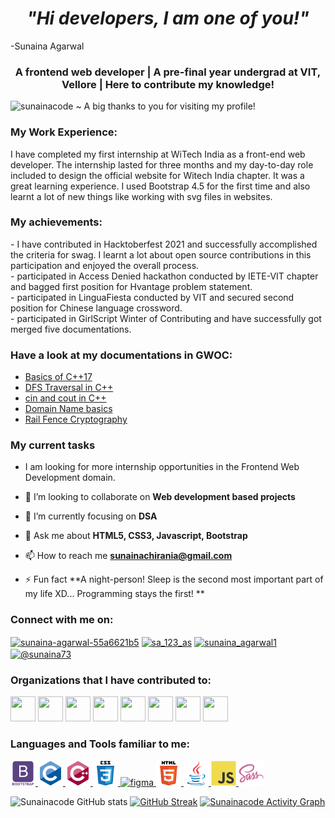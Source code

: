 <h1 align="center"> <em>"Hi developers, I am one of you!" </em> <br></h1>
                                       -Sunaina Agarwal
                                       

<h3 align="center">A frontend web developer | A pre-final year undergrad at VIT, Vellore | Here to contribute my knowledge!</h3>

<img src="https://komarev.com/ghpvc/?username=sunainacode&label=Profile%20views&color=0e75b6&style=flat" alt="sunainacode" /> ~ A big thanks to you for visiting my profile! 

<h3>My Work Experience: </h3>I have completed my first internship at WiTech India as a front-end web developer. The internship lasted for three months and my day-to-day role included to design the official website for Witech India chapter. It was a great learning experience. I used Bootstrap 4.5 for the first time and also learnt a lot of new things like working with svg files in websites.

<h3>My achievements: </h3>
- I have contributed in Hacktoberfest 2021 and successfully accomplished the criteria for swag. I learnt a lot about open source contributions in this participation and enjoyed the overall process. <br>
- participated in Access Denied hackathon conducted by IETE-VIT chapter and bagged first position for Hvantage problem statement. <br>
- participated in LinguaFiesta conducted by VIT and secured second position for Chinese language crossword. <br>
- participated in GirlScript Winter of Contributing and have successfully got merged five documentations. <br>

<h3>Have a look at my documentations in GWOC:</h3>

- [Basics of C++17](https://github.com/girlscript/winter-of-contributing/blob/C_CPP/C_CPP/C%2B%2B%2017/C%2B%2B17_basics.md)
- [DFS Traversal in C++](https://github.com/girlscript/winter-of-contributing/blob/C_CPP/C_CPP/Data%20Structures/Binary%20Search%20Tree/DFS_traversal_one_shot.md)
- [cin and cout in C++](https://github.com/girlscript/winter-of-contributing/blob/C_CPP/C_CPP/Input%20%26%20Output%20Operations/cin_cout-in-cpp.md)
- [Domain Name basics](https://github.com/girlscript/winter-of-contributing/blob/Frontend_Web_Development_HTML_CSS_JS/Web_Development/FrontEnd/Domain_Name_Basics.md)
- [Rail Fence Cryptography](https://github.com/Sunainacode/winter-of-contributing/blob/C_CPP/C_CPP/Cryptography/Rail_Fence_enc_dec.md)

<h3> My current tasks </h3>

- I am looking for more internship opportunities in the Frontend Web Development domain. 

- 👯 I’m looking to collaborate on **Web development based projects**

- 🤝 I’m currently focusing on **DSA**

- 💬 Ask me about **HTML5, CSS3, Javascript, Bootstrap**

- 📫 How to reach me **sunainachirania@gmail.com**


- ⚡ Fun fact **A night-person! Sleep is the second most important part of my life XD... Programming stays the first! **


<h3 align="left">Connect with me on:</h3>
<p>
<a href="https://linkedin.com/in/sunaina-agarwal-55a6621b5" target="blank"><img align="center" src="https://cdn.jsdelivr.net/npm/simple-icons@3.0.1/icons/linkedin.svg" alt="sunaina-agarwal-55a6621b5" height="30" width="40" /></a>
<a href="https://www.codechef.com/users/sa_123_as" target="blank"><img align="center" src="https://cdn.jsdelivr.net/npm/simple-icons@3.1.0/icons/codechef.svg" alt="sa_123_as" height="30" width="40" /></a>
<a href="https://www.hackerrank.com/sunaina_agarwal1" target="blank"><img align="center" src="https://cdn.jsdelivr.net/npm/simple-icons@3.0.1/icons/hackerrank.svg" alt="sunaina_agarwal1" height="30" width="40" /></a>
<a href="https://www.hackerearth.com/@sunaina73" target="blank"><img align="center" src="https://cdn.jsdelivr.net/npm/simple-icons@3.0.1/icons/hackerearth.svg" alt="@sunaina73" height="30" width="40" /></a></p>

### Organizations that I have contributed to:

[<img src= "https://avatars.githubusercontent.com/u/71984945?s=200&v=4" height= "40" width= "40">](https://github.com/IEEE-WIE-VIT)
[<img src= "https://avatars.githubusercontent.com/u/60400682?s=200&v=4" height= "40" width= "40">](https://github.com/ISTE-VIT)
[<img src= "https://avatars.githubusercontent.com/u/91321327?s=200&v=4" height= "40" width= "40">](https://github.com/TLE-MEC)
[<img src= "https://avatars.githubusercontent.com/u/67384272?s=200&v=4" height= "40" width= "40">](https://github.com/MakeContributions)
[<img src= "https://avatars.githubusercontent.com/u/37713493?s=88&v=4" height= "40" width= "40">](https://github.com/firstcontributions)
[<img src= "https://avatars.githubusercontent.com/u/27850350?s=200&v=4" height= "40" width= "40">](https://github.com/girlscript)
[<img src= "https://avatars.githubusercontent.com/u/35373879?s=200&v=4" height= "40" width= "40">](https://github.com/zero-to-mastery)
[<img src= "https://avatars.githubusercontent.com/u/91822756?s=200&v=4" height= "40" width= "40">](https://github.com/DankIndianCoders)

<h3 align="left">Languages and Tools familiar to me:</h3>
<p>
<a href="https://getbootstrap.com" target="_blank"> <img src="https://raw.githubusercontent.com/devicons/devicon/master/icons/bootstrap/bootstrap-plain-wordmark.svg" alt="bootstrap" width="40" height="40"/> </a> <a href="https://www.cprogramming.com/" target="_blank"> <img src="https://raw.githubusercontent.com/devicons/devicon/master/icons/c/c-original.svg" alt="c" width="40" height="40"/> </a> <a href="https://www.w3schools.com/cpp/" target="_blank"> <img src="https://raw.githubusercontent.com/devicons/devicon/master/icons/cplusplus/cplusplus-original.svg" alt="cplusplus" width="40" height="40"/> </a> <a href="https://www.w3schools.com/css/" target="_blank"> <img src="https://raw.githubusercontent.com/devicons/devicon/master/icons/css3/css3-original-wordmark.svg" alt="css3" width="40" height="40"/> </a> <a href="https://www.figma.com/" target="_blank"> <img src="https://www.vectorlogo.zone/logos/figma/figma-icon.svg" alt="figma" width="40" height="40"/> </a> <a href="https://www.w3.org/html/" target="_blank"> <img src="https://raw.githubusercontent.com/devicons/devicon/master/icons/html5/html5-original-wordmark.svg" alt="html5" width="40" height="40"/> </a> <a href="https://www.java.com" target="_blank"> <img src="https://raw.githubusercontent.com/devicons/devicon/master/icons/java/java-original.svg" alt="java" width="40" height="40"/> </a> <a href="https://developer.mozilla.org/en-US/docs/Web/JavaScript" target="_blank"> <img src="https://raw.githubusercontent.com/devicons/devicon/master/icons/javascript/javascript-original.svg" alt="javascript" width="40" height="40"/> </a> <a href="https://sass-lang.com" target="_blank"> <img src="https://raw.githubusercontent.com/devicons/devicon/master/icons/sass/sass-original.svg" alt="sass" width="40" height="40"/> </a>
</p>
  
![Sunainacode GitHub stats](https://github-readme-stats.vercel.app/api?username=Sunainacode&show_icons=true&theme=radical) 
[![GitHub Streak](https://github-readme-streak-stats.herokuapp.com/?user=Sunainacode&theme=radical)](https://git.io/streak-stats) 
<a href="https://github.com/ashutosh00710/github-readme-activity-graph"><img alt="Sunainacode Activity Graph" src="https://activity-graph.herokuapp.com/graph?username=Sunainacode&bg_color=1F222E&color=F8D866&line=F85D7F&point=FFFFFF&hide_border=true" /></a>

